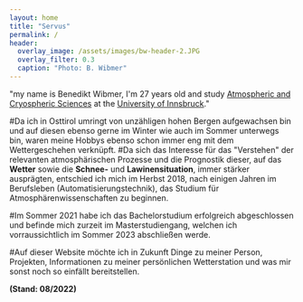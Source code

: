 ```yaml
---
layout: home
title: "Servus"
permalink: /
header:
  overlay_image: /assets/images/bw-header-2.JPG
  overlay_filter: 0.3
  caption: "Photo: B. Wibmer"
---
```


"my name is Benedikt Wibmer, I'm 27 years old and study [Atmospheric and Cryospheric Sciences](http://acinn.uibk.ac.at) at the [University of Innsbruck](https://www.uibk.ac.at)."

#Da ich in Osttirol umringt von unzähligen hohen Bergen aufgewachsen bin und auf diesen ebenso gerne im Winter wie auch im Sommer unterwegs bin, waren meine Hobbys ebenso schon immer eng mit dem Wettergeschehen verknüpft.
#Da sich das Interesse für das "Verstehen" der relevanten atmosphärischen Prozesse und die Prognostik dieser, auf das **Wetter** sowie die **Schnee-** und **Lawinensituation**, immer stärker ausprägten, entschied ich mich im Herbst 2018, nach einigen Jahren im Berufsleben (Automatisierungstechnik), das Studium für Atmosphärenwissenschaften zu beginnen.

#Im Sommer 2021 habe ich das Bachelorstudium erfolgreich abgeschlossen und befinde mich zurzeit im Masterstudiengang, welchen ich vorraussichtlich im Sommer 2023 abschließen werde.

#Auf dieser Website möchte ich in Zukunft Dinge zu meiner Person, Projekten, Informationen zu meiner persönlichen Wetterstation und was mir sonst noch so einfällt bereitstellen.

**(Stand: 08/2022)**
